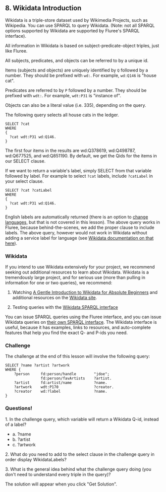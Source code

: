## 8. Wikidata Introduction

Wikidata is a triple-store dataset used by Wikimedia Projects, such as Wikipedia. You can use SPARQL to query Wikidata. (Note: not all SPARQL options supported by Wikidata are supported by Fluree's SPARQL interface).

All information in Wikidata is based on subject-predicate-object triples, just like Fluree. 

All subjects, predicates, and objects can be referred to by a unique id. 

Items (subjects and objects) are uniquely identified by `Q` followed by a number. They should be prefixed with `wd:`. For example, `wd:Q146` is "house cat".

Predicates are referred to by `P` followed by a number. They should be prefixed with `wdt:`. For example, `wdt:P31` is "instance of".

Objects can also be a literal value (i.e. 335), depending on the query. 

The following query selects all house cats in the ledger. 

```
SELECT ?cat
WHERE 
{
  ?cat wdt:P31 wd:Q146.
}
```

The first four items in the results are wd:Q378619, wd:Q498787, wd:Q677525, and wd:Q851190. By default, we get the Qids for the items in our SELECT clause. 

If we want to return a variable's label, simply SELECT from that variable followed by label. For example to select `?cat` labels, include `?catLabel` in your select clause. 

```
SELECT ?cat ?catLabel
WHERE 
{
  ?cat wdt:P31 wd:Q146.
}
```

English labels are automatically returned (there is an option to <a href="/docs/query/sparql#language-labels" target="_blank">change languages,</a> but that is not covered in this lesson). The above query works in Fluree, because behind-the-scenes, we add the proper clause to include labels. The above query, however would not work in Wikidata without adding a service label for language (see <a href="https://en.wikibooks.org/wiki/SPARQL/SERVICE_-_Label">Wikidata documentation on that here</a>). 

### Wikidata
If you intend to use Wikidata extensively for your project, we recommend seeking out additional resources to learn about Wikidata. Wikidata is a tremendously large project, and for serious use (more than pulling in information for one or two queries), we recommend:

1. Watching <a href="https://en.wikipedia.org/wiki/File:A_Gentle_Introduction_to_Wikidata_for_Absolute_Beginners_(including_non-techies!).webm" target="_blank">A Gentle Introduction to Wikidata for Absolute Beginners</a> and additional resources on the <a href="https://www.wikidata.org/" target="_blank">Wikidata site</a>.

2. Testing queries with the  <a href="https://query.wikidata.org/" target="_blank">Wikidata SPARQL interface</a>

You can issue SPARQL queries using the Fluree interface, and you can issue Wikidata queries on <a href="https://query.wikidata.org/" target="_blank">their own SPARQL interface</a>. The Wikidata interface is useful, because it has examples, links to resources, and auto-complete features that help you find the exact Q- and P-ids you need.

### Challenge

The challenge at the end of this lesson will involve the following query:

```
SELECT ?name ?artist ?artwork
WHERE {
    ?person     fd:person/handle        "jdoe";
                fd:person/favArtists    ?artist.
    ?artist     fd:artist/name          ?name.
    ?artwork    wdt:P170                ?creator.
    ?creator    wd:?label               ?name.
}
```

<div class="challenge">
<h3>Questions!</h3>
<p>1. In the challenge query, which variable will return a Wikidata Q-id, instead of a label?</p>
<ul>
    <li>a. ?name</li>
    <li>b. ?artist</li>
    <li>c. ?artwork</li>
</ul>
<p>2. What do you need to add to the select clause in the challenge query in order display WikidataLabels?
<p>3. What is the general idea behind what the challenge query doing (you don't need to understand every triple in the query)?</p>
<p>The solution will appear when you click "Get Solution".</p>
</div>